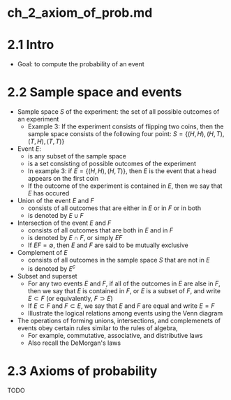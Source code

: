 # ch_2_axiom_of_prob.md

# 2.1 Intro
* Goal: to compute the probability of an event

# 2.2 Sample space and events
* Sample space $S$ of the experiment: the set of all possible outcomes of an experiment
  * Example 3:
    If the experiment consists of flipping two coins, then the sample space
    consists of the following four point:
    $S = \{ (H, H), (H, T), (T, H), (T, T) \}$
* Event $E$:
  * is any subset of the sample space
  * is a set consisting of possible outcomes of the experiment
  * In example 3:
    if $E = \{ (H, H), (H, T) \}$, then $E$ is the event that a head appears on the first coin
  * If the outcome of the experiment is contained in $E$,
    then we say that $E$ has occured
* Union of the event $E$ and $F$
  * consists of all outcomes that are either in $E$ or in $F$ or in both
  * is denoted by $E \cup F$
* Intersection of the event $E$ and $F$
  * consists of all outcomes that are both in $E$ and in $F$
  * is denoted by $E \cap F$, or simply $EF$
  * If $EF = \emptyset$, then $E$ and $F$ are said to be mutually exclusive
* Complement of $E$
  * consists of all outcomes in the sample space $S$ that are not in $E$
  * is denoted by $E^c$
* Subset and superset
  * For any two events $E$ and $F$, if all of the outcomes in $E$ are alse in $F$,
    then we say that $E$ is contained in $F$, or $E$ is a subset of $F$, and
    write $E \subset F$ (or equivalently, $F \supset E$)
  * If $E \subset F$ and $F \subset E$, we say that $E$ and $F$ are equal
    and write $E = F$
  * Illustrate the logical relations among events using the Venn diagram
* The operations of forming unions, intersections, and complemenets of events
  obey certain rules similar to the rules of algebra,
  * For example, commutative, associative, and distributive laws
  * Also recall the DeMorgan's laws

# 2.3 Axioms of probability
TODO
